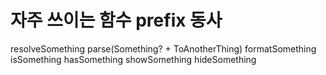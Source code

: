 # 자주 쓰이는 함수 prefix 동사

resolveSomething
parse(Something? + ToAnotherThing)
formatSomething
isSomething
hasSomething
showSomething
hideSomething


